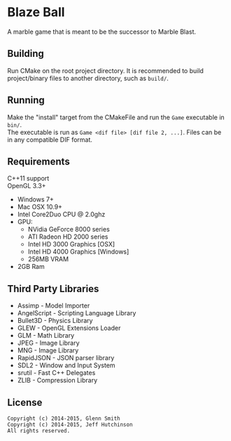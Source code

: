 Blaze Ball
=============

A marble game that is meant to be the successor to Marble Blast.

Building
-------------------

Run CMake on the root project directory. It is recommended to build project/binary
files to another directory, such as `build/`.

Running
-------------------

Make the "install" target from the CMakeFile and run the `Game` executable in `bin/`.  
The executable is run as `Game <dif file> [dif file 2, ...]`. Files can be in any compatible DIF format.

Requirements
-------------------

C++11 support  
OpenGL 3.3+

* Windows 7+
* Mac OSX 10.9+
* Intel Core2Duo CPU @ 2.0ghz
* GPU:
  * NVidia GeForce 8000 series
  * ATI Radeon HD 2000 series
  * Intel HD 3000 Graphics [OSX]
  * Intel HD 4000 Graphics [Windows]
  * 256MB VRAM
* 2GB Ram

Third Party Libraries
-------------------

* Assimp - Model Importer
* AngelScript - Scripting Language Library
* Bullet3D - Physics Library
* GLEW - OpenGL Extensions Loader
* GLM - Math Library
* JPEG - Image Library
* MNG - Image Library
* RapidJSON - JSON parser library
* SDL2 - Window and Input System
* srutil - Fast C++ Delegates
* ZLIB - Compression Library

License
-------------------

```
Copyright (c) 2014-2015, Glenn Smith
Copyright (c) 2014-2015, Jeff Hutchinson
All rights reserved.
```
